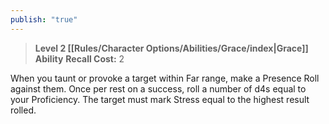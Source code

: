 ```yaml
---
publish: "true"
---
```

> **Level 2 [[Rules/Character Options/Abilities/Grace/index|Grace]] Ability**
> **Recall Cost:** 2

When you taunt or provoke a target within Far range, make a Presence Roll against them. Once per rest on a success, roll a number of d4s equal to your Proficiency. The target must mark Stress equal to the highest result rolled.
